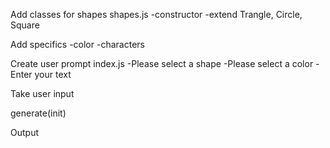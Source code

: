 Add classes for shapes
  shapes.js
    -constructor
    -extend Trangle, Circle, Square


Add specifics
    -color
    -characters

Create user prompt
  index.js
    -Please select a shape
    -Please select a color
    -Enter your text
  
Take user input

generate(init)


Output
